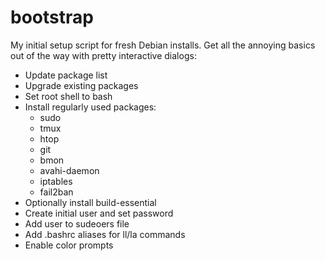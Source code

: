 # bootstrap
My initial setup script for fresh Debian installs. Get all the annoying basics out of the way with pretty interactive dialogs:

- Update package list
- Upgrade existing packages
- Set root shell to bash
- Install regularly used packages:
  - sudo
  - tmux
  - htop
  - git
  - bmon
  - avahi-daemon
  - iptables
  - fail2ban
- Optionally install build-essential
- Create initial user and set password
- Add user to sudeoers file
- Add .bashrc aliases for ll/la commands
- Enable color prompts
